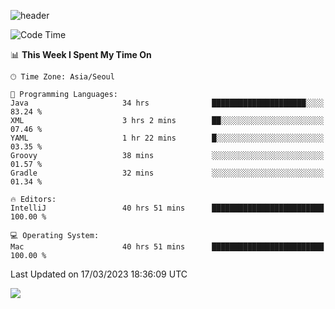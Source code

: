 ![header](https://capsule-render.vercel.app/api?type=Egg&color=timeAuto&height=300&section=header&text=PoPo&fontSize=90&animation=fadeIn)

  <!--START_SECTION:waka-->
![Code Time](http://img.shields.io/badge/Code%20Time-571%20hrs%2035%20mins-blue)

📊 **This Week I Spent My Time On** 

```text
🕑︎ Time Zone: Asia/Seoul

💬 Programming Languages: 
Java                     34 hrs              █████████████████████░░░░   83.24 % 
XML                      3 hrs 2 mins        ██░░░░░░░░░░░░░░░░░░░░░░░   07.46 % 
YAML                     1 hr 22 mins        █░░░░░░░░░░░░░░░░░░░░░░░░   03.35 % 
Groovy                   38 mins             ░░░░░░░░░░░░░░░░░░░░░░░░░   01.57 % 
Gradle                   32 mins             ░░░░░░░░░░░░░░░░░░░░░░░░░   01.34 % 

🔥 Editors: 
IntelliJ                 40 hrs 51 mins      █████████████████████████   100.00 % 

💻 Operating System: 
Mac                      40 hrs 51 mins      █████████████████████████   100.00 % 
```


 Last Updated on 17/03/2023 18:36:09 UTC
<!--END_SECTION:waka-->



<img src="https://capsule-render.vercel.app/api?type=Egg&color=timeAuto&height=300&section=footer&text=PoPo&fontSize=90&animation=fadeIn&reversal=true" />
